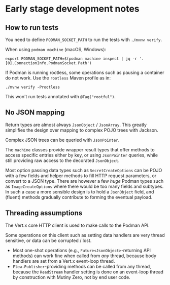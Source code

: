 # Early stage development notes

## How to run tests

You need to define `PODMAN_SOCKET_PATH` to run the tests with `./mvnw verify`.

When using `podman machine` (macOS, Windows):

```
export PODMAN_SOCKET_PATH=$(podman machine inspect | jq -r '.[0].ConnectionInfo.PodmanSocket.Path')
```

If Podman is running rootless, some operations such as pausing a container do not work.
Use the `rootless` Maven profile as in:

```
./mvnw verify -Prootless
```

This won't run tests annotated with `@Tag("rootful")`.

## No JSON mapping

Return types are almost always `JsonObject` / `JsonArray`.
This greatly simplifies the design over mapping to complex POJO trees with Jackson.

Complex JSON trees can be queried with `JsonPointer`.

The `machine` classes provide wrapper result types that offer methods to access specific entries either by key, or using `JsonPointer` queries, while still providing raw access to the decorated `JsonObject`. 

Most option passing data types such as `SecretCreateOptions` can be POJO with a few fields and helper methods to fill HTTP request parameters, or convert to a JSON type.
There are however a few _huge_ Podman types such as `ImageCreateOptions` where there would be too many fields and subtypes.
In such a case a more sensible design is to hold a `JsonObject` field, and (fluent) methods gradually contribute to forming the eventual payload.

## Threading assumptions

The Vert.x core HTTP client is used to make calls to the Podman API.

Some operations on this client such as setting data handlers are very thread sensitive, or data can be corrupted / lost.

- Most one-shot operations (e.g., `Future<JsonObject>`-returning API methods) can work fine when called from _any_ thread, because body handlers are set from a Vert.x event-loop thread.
- `Flow.Publisher`-providing methods can be called from any thread, because the `ReadStream` handler setting is done on an event-loop thread by construction with Mutiny Zero, not by end user code.
